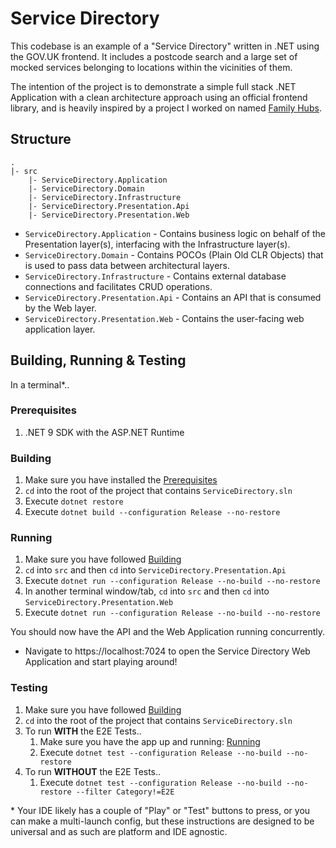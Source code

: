 # Service Directory

This codebase is an example of a "Service Directory" written in .NET using the GOV.UK frontend. It includes a postcode
search and a large set of mocked services belonging to locations within the vicinities of them.

The intention of the project is to demonstrate a simple full stack .NET Application with a clean architecture approach
using an official frontend library, and is heavily inspired by a project I worked on
named [Family Hubs](https://github.com/DFE-Digital/fh-services).

## Structure

```
.
|- src
    |- ServiceDirectory.Application
    |- ServiceDirectory.Domain
    |- ServiceDirectory.Infrastructure
    |- ServiceDirectory.Presentation.Api
    |- ServiceDirectory.Presentation.Web
```

- `ServiceDirectory.Application` - Contains business logic on behalf of the Presentation layer(s), interfacing with the
  Infrastructure layer(s).
- `ServiceDirectory.Domain` - Contains POCOs (Plain Old CLR Objects) that is used to pass data between architectural
  layers.
- `ServiceDirectory.Infrastructure` - Contains external database connections and facilitates CRUD operations.
- `ServiceDirectory.Presentation.Api` - Contains an API that is consumed by the Web layer.
- `ServiceDirectory.Presentation.Web` - Contains the user-facing web application layer.

## Building, Running & Testing

In a terminal*..

### Prerequisites

1. .NET 9 SDK with the ASP.NET Runtime

### Building

1. Make sure you have installed the [Prerequisites](#prerequisites)
2. `cd` into the root of the project that contains `ServiceDirectory.sln`
3. Execute `dotnet restore`
4. Execute `dotnet build --configuration Release --no-restore`

### Running

1. Make sure you have followed [Building](#building)
2. `cd` into `src` and then `cd` into `ServiceDirectory.Presentation.Api`
3. Execute `dotnet run --configuration Release --no-build --no-restore`
4. In another terminal window/tab, `cd` into `src` and then `cd` into `ServiceDirectory.Presentation.Web`
5. Execute `dotnet run --configuration Release --no-build --no-restore`

You should now have the API and the Web Application running concurrently.

- Navigate to https://localhost:7024 to open the Service Directory Web Application and start playing around!

### Testing

1. Make sure you have followed [Building](#building)
2. `cd` into the root of the project that contains `ServiceDirectory.sln`
3. To run **WITH** the E2E Tests..
    1. Make sure you have the app up and running: [Running](#running)
    2. Execute `dotnet test --configuration Release --no-build --no-restore`
4. To run **WITHOUT** the E2E Tests..
    1. Execute `dotnet test --configuration Release --no-build --no-restore --filter Category!=E2E`

\* Your IDE likely has a couple of "Play" or "Test" buttons to press, or you can make a multi-launch config, but these
instructions are designed to be universal and as such are platform and IDE agnostic.